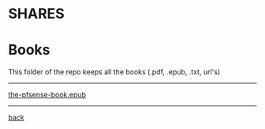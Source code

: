 # SHARES
# Books
This folder of the repo keeps all the books (.pdf, .epub, .txt, url's)

---------------------------
[the-pfsense-book.epub](the-pfsense-book.epub)<br>

---------------------------

[back](../)
